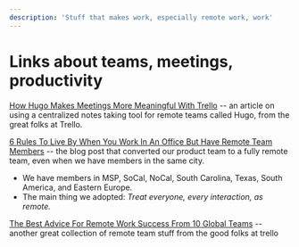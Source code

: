 ```yaml
---
description: 'Stuff that makes work, especially remote work, work'
---
```


# Links about teams, meetings, productivity

[How Hugo Makes Meetings More Meaningful With Trello](https://blog.trello.com/hugo-meetings-templates) -- an article on using a centralized notes taking tool for remote teams called Hugo, from the great folks at Trello.

[6 Rules To Live By When You Work In An Office But Have Remote Team Members](https://blog.trello.com/6-mistakes-when-you-work-in-office-but-have-remote-team-members) -- the blog post that converted our product team to a fully remote team, even when we have members in the same city.
  * We have members in MSP, SoCal, NoCal, South Carolina, Texas, South America, and Eastern Europe.
  * The main thing we adopted: _Treat everyone, every interaction, as remote._

[The Best Advice For Remote Work Success From 10 Global Teams](https://blog.trello.com/remote-work-team-success-guide) -- another great collection of remote team stuff from the good folks at trello






